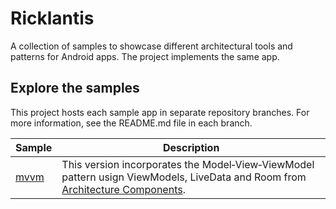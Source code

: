 # Ricklantis
A collection of samples to showcase different architectural tools and patterns for Android apps.
The project implements the same app.

## Explore the samples
This project hosts each sample app in separate repository branches. For more information, see the README.md file in each branch.

| Sample | Description |
| ------------- | ------------- |
| [mvvm](https://github.com/franvara/ricklantis/tree/mvvm/) | This version incorporates the Model‑View‑ViewModel pattern usign ViewModels, LiveData and Room from [Architecture Components](http://developer.android.com/arch). |

